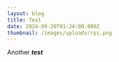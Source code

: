 ```yaml
---
layout: blog
title: Test
date: 2024-09-20T01:24:00.000Z
thumbnail: /images/uploads/rpi.png
---
```

Another ***test***
